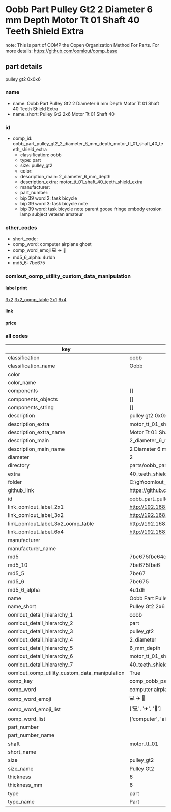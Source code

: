 # Oobb Part Pulley Gt2 2 Diameter 6 mm Depth Motor Tt 01 Shaft 40 Teeth Shield Extra  

note: This is part of OOMP the Oopen Organization Method For Parts. For more details: https://github.com/oomlout/oomp_base

##  part details
  



pulley gt2 0x0x6



### name
* name: Oobb Part Pulley Gt2 2 Diameter 6 mm Depth Motor Tt 01 Shaft 40 Teeth Shield Extra
* name_short: Pulley Gt2 2x6 Motor Tt 01 Shaft 40
### id
* oomp_id: oobb_part_pulley_gt2_2_diameter_6_mm_depth_motor_tt_01_shaft_40_teeth_shield_extra
  * classification: oobb
  * type: part
  * size: pulley_gt2
  * color: 
  * description_main: 2_diameter_6_mm_depth
  * description_extra: motor_tt_01_shaft_40_teeth_shield_extra
  * manufacturer: 
  * part_number: 
  * bip 39 word 2: task bicycle
  * bip 39 word 3: task bicycle note
  * bip 39 word: task bicycle note parent goose fringe embody erosion lamp subject veteran amateur

### other_codes
* short_code: 
* oomp_word: computer airplane ghost
* oomp_word_emoji :computer: :airplane: :ghost:
* md5_6_alpha: 4u1dh
* md5_6: 7be675






### oomlout_oomp_utility_custom_data_manipulation
#### label print
[3x2](http://192.168.1.245:1112/?label=oomp%204u1dh)
[3x2_oomp_table](http://192.168.1.108:1112/?label=oomp%204u1dh)
[2x1](http://192.168.1.242:1112/?label=oomp%204u1dh)
[6x4](http://192.168.1.55:1112/?label=oomp%204u1dh)    

#### link

                              

#### price







### all codes 
| key | value |  
| --- | --- |  
| classification | oobb |  
| classification_name | Oobb |  
| color |  |  
| color_name |  |  
| components | [] |  
| components_objects | [] |  
| components_string | [] |  
| description | pulley gt2 0x0x6 |  
| description_extra | motor_tt_01_shaft_40_teeth_shield_extra |  
| description_extra_name | Motor Tt 01 Shaft 40 Teeth Shield Extra |  
| description_main | 2_diameter_6_mm_depth |  
| description_main_name | 2 Diameter 6 mm Depth |  
| diameter | 2 |  
| directory | parts/oobb_part_pulley_gt2_2_diameter_6_mm_depth_motor_tt_01_shaft_40_teeth_shield_extra |  
| extra | 40_teeth_shield |  
| folder | C:\gh\oomlout_oobb_version_4_generated_parts\things\oobb_part_pulley_gt2_2_diameter_6_mm_depth_motor_tt_01_shaft_40_teeth_shield_extra |  
| github_link | https://github.com/oomlout/oomlout_oomp_part_src/tree/main/parts/oobb_part_pulley_gt2_2_diameter_6_mm_depth_motor_tt_01_shaft_40_teeth_shield_extra |  
| id | oobb_part_pulley_gt2_2_diameter_6_mm_depth_motor_tt_01_shaft_40_teeth_shield_extra |  
| link_oomlout_label_2x1 | http://192.168.1.242:1112/?label=oomp%204u1dh |  
| link_oomlout_label_3x2 | http://192.168.1.245:1112/?label=oomp%204u1dh |  
| link_oomlout_label_3x2_oomp_table | http://192.168.1.108:1112/?label=oomp%204u1dh |  
| link_oomlout_label_6x4 | http://192.168.1.55:1112/?label=oomp%204u1dh |  
| manufacturer |  |  
| manufacturer_name |  |  
| md5 | 7be675fbe64ca90d74324a032d457ef0 |  
| md5_10 | 7be675fbe6 |  
| md5_5 | 7be67 |  
| md5_6 | 7be675 |  
| md5_6_alpha | 4u1dh |  
| name | Oobb Part Pulley Gt2 2 Diameter 6 mm Depth Motor Tt 01 Shaft 40 Teeth Shield Extra |  
| name_short | Pulley Gt2 2x6 Motor Tt 01 Shaft 40 |  
| oomlout_detail_hierarchy_1 | oobb |  
| oomlout_detail_hierarchy_2 | part |  
| oomlout_detail_hierarchy_3 | pulley_gt2 |  
| oomlout_detail_hierarchy_4 | 2_diameter |  
| oomlout_detail_hierarchy_5 | 6_mm_depth |  
| oomlout_detail_hierarchy_6 | motor_tt_01_shaft |  
| oomlout_detail_hierarchy_7 | 40_teeth_shield_extra |  
| oomlout_oomp_utility_custom_data_manipulation | True |  
| oomp_key | oomp_oobb_part_pulley_gt2_2_diameter_6_mm_depth_motor_tt_01_shaft_40_teeth_shield_extra |  
| oomp_word | computer airplane ghost |  
| oomp_word_emoji | :computer: :airplane: :ghost: |  
| oomp_word_emoji_list | [':computer:', ':airplane:', ':ghost:'] |  
| oomp_word_list | ['computer', 'airplane', 'ghost'] |  
| part_number |  |  
| part_number_name |  |  
| shaft | motor_tt_01 |  
| short_name |  |  
| size | pulley_gt2 |  
| size_name | Pulley Gt2 |  
| thickness | 6 |  
| thickness_mm | 6 |  
| type | part |  
| type_name | Part |  
